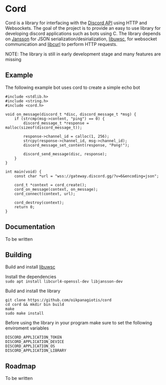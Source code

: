 # Cord
Cord is a library for interfacing with the [Discord API](https://discord.com/developers/docs/intro) using HTTP and Websockets.
The goal of the project is to provide an easy to use library for developing
discord applications such as bots using C. The library depends on [Jansson](https://github.com/akheron/jansson)
for JSON serialization/desirialization, [libuwsc](https://github.com/zhaojh329/libuwsc), for websocket communication
and [libcurl](https://github.com/curl/curl) to perform HTTP requests.

NOTE: The library is still in early development stage and many features are missing  

## Example
The following example bot uses cord to create a simple echo bot  
```
#include <stdlib.h>
#include <string.h>
#include <cord.h>

void on_message(discord_t *disc, discord_message_t *msg) {    
    if (strcmp(msg->content, "ping") == 0) {  
        discord_message_t *response = malloc(sizeof(discord_message_t));  

        response->channel_id = calloc(1, 256);  
        strcpy(response->channel_id, msg->channel_id);  
        discord_message_set_content(response, "Pong!");  

        discord_send_message(disc, response);  
    }  
}
    
int main(void) {  
    const char *url = "wss://gateway.discord.gg/?v=6&encoding=json";  
	
    cord_t *context = cord_create();  
    cord_on_message(context, on_message);  
    cord_connect(context, url);  
    
	cord_destroy(context);  
    return 0;  
}
```
## Documentation
To be written

## Building
Build and install [libuwsc](https://github.com/zhaojh329/libuwsc)

Install the dependencies  
`sudo apt install libcurl4-openssl-dev libjansson-dev`

Build and install the library
```
git clone https://github.com/oikpanagiotis/cord  
cd cord && mkdir bin build
make
sudo make install
```

Before using the library in your program make sure to set the following enviroment variables
```
DISCORD_APPLICATION_TOKEN
DISCORD_APPLICATION_DEVICE
DISCORD_APPLICATION_OS
DISCORD_APPLICATION_LIBRARY  
```

## Roadmap
To be written  


